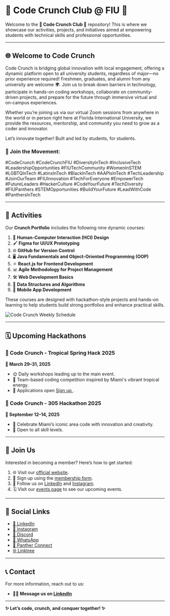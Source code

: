 # 🎉 Code Crunch Club @ FIU 🎉

Welcome to the **🌟 Code Crunch Club 🌟** repository! This is where we showcase our activities, projects, and initiatives aimed at empowering students with technical skills and professional opportunities.

---

## 🌐 Welcome to Code Crunch
Code Crunch is bridging global innovation with local engagement, offering a dynamic platform open to all university students, regardless of major—no prior experience required! Freshmen, graduates, and alumni from any university are welcome 🌍. Join us to break down barriers in technology, participate in hands-on coding workshops, collaborate on community-driven projects, and prepare for the future through immersive virtual and on-campus experiences.

Whether you’re joining us via our virtual Zoom sessions from anywhere in the world or in person right here at Florida International University, we provide the resources, mentorship, and community you need to grow as a coder and innovator.

Let’s innovate together! Built and led by students, for students.

### 🌟 Join the Movement:
#CodeCrunch #CodeCrunchFIU #DiversityInTech #InclusiveTech #LeadershipOpportunities #FIUTechCommunity #WomenInSTEM #LGBTQInTech #LatinxInTech #BlackInTech #AAPIsInTech #TechLeadership #JoinOurTeam #FIUInnovation #TechForEveryone #EmpowerTech #FutureLeaders #HackerCulture #CodeYourFuture #TechDiversity #FIUPanthers #STEMOpportunities #BuildYourFuture #LeadWithCode #PanthersInTech

---

## 🎯 Activities
Our **Crunch Portfolio** includes the following nine dynamic courses:
1. 🎨 **Human-Computer Interaction (HCI) Design**
2. 🖌️ **Figma for UI/UX Prototyping**
3. 🌐 **GitHub for Version Control**
4. 🖥️ **Java Fundamentals and Object-Oriented Programming (OOP)**
5. ⚛️ **React.js for Frontend Development**
6. 📊 **Agile Methodology for Project Management**
7. 🛠️ **Web Development Basics**
8. 🧠 **Data Structures and Algorithms**
9. 📱 **Mobile App Development**

These courses are designed with hackathon-style projects and hands-on learning to help students build strong portfolios and enhance practical skills.

![Code Crunch Weekly Schedule](https://github.com/user-attachments/assets/c87c187f-99eb-4027-8156-62cab2b8251d)

---

## 🗓️ Upcoming Hackathons
### 🌴 Code Crunch - Tropical Spring Hack 2025
**📅 March 29–31, 2025**
- 🌞 Daily workshops leading up to the main event.
- 🤝 Team-based coding competition inspired by Miami's vibrant tropical energy.
- 📝 Applications open [Sign up ](https://ba-00001.github.io/codecrunchclub/all-tropical-spring-hack25.html).

### 📍 Code Crunch - 305 Hackathon 2025
**📅 September 12–14, 2025**
- 🎉 Celebrate Miami’s iconic area code with innovation and creativity.
- 🌟 Open to all skill levels.


---

## 🚪 Join Us
Interested in becoming a member? Here’s how to get started:
1. 🌐 Visit our [official website](https://go.fiu.edu/codecrunch).
2. 📝 Sign up using the [membership form](https://ba-00001.github.io/codecrunchclub/all-become-a-member.html).
3. 🔗 Follow us on [LinkedIn](https://www.linkedin.com/company/code-crunch-club/) and [Instagram](https://www.instagram.com/codecrunchclub/).
4. 🗓️ Visit our [events page](https://ba-00001.github.io/codecrunchclub/events.html) to see our upcoming events.

---

## 🌟 Social Links
- [🔗 LinkedIn](https://www.linkedin.com/company/code-crunch-club/)
- [📸 Instagram](https://www.instagram.com/codecrunchclub/)
- [💬 Discord](https://ba-00001.github.io/codecrunchclub/all-discord.html)
- [📱 WhatsApp](https://forms.office.com/r/M5itd5FK32)
- [🏫 Panther Connect](https://fiu.campuslabs.com/engage/organization/codecrunch)
- [🌐 Linktree](https://linktr.ee/CODE.CRUNCH)

---

## 📞 Contact
For more information, reach out to us:
- 🧑‍💻 **Message us on [LinkedIn](https://www.linkedin.com/company/code-crunch-club/)** 

---

**✨ Let’s code, crunch, and conquer together! ✨**

